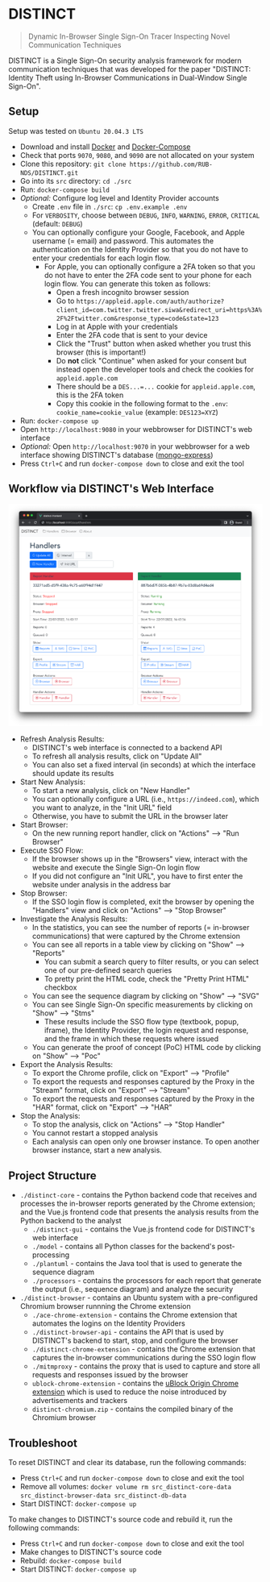 # DISTINCT

> Dynamic In-Browser Single Sign-On Tracer Inspecting Novel Communication Techniques

DISTINCT is a Single Sign-On security analysis framework for modern communication techniques that was developed for the paper "DISTINCT: Identity Theft using In-Browser Communications in Dual-Window Single Sign-On".

## Setup

Setup was tested on `Ubuntu 20.04.3 LTS`

- Download and install [Docker](https://docs.docker.com/get-docker/) and [Docker-Compose](https://docs.docker.com/compose/install/)
- Check that ports `9070`, `9080`, and `9090` are not allocated on your system
- Clone this repository: `git clone https://github.com/RUB-NDS/DISTINCT.git`
- Go into its `src` directory: `cd ./src`
- Run: `docker-compose build`
- *Optional:* Configure log level and Identity Provider accounts
  - Create `.env` file in `./src`: `cp .env.example .env`
  - For `VERBOSITY`, choose between `DEBUG`, `INFO`, `WARNING`, `ERROR`, `CRITICAL` (default: `DEBUG`)
  - You can optionally configure your Google, Facebook, and Apple username (= email) and password. This automates the authentication on the Identity Provider so that you do not have to enter your credentials for each login flow.
    - For Apple, you can optionally configure a 2FA token so that you do not have to enter the 2FA code sent to your phone for each login flow. You can generate this token as follows:
      - Open a fresh incognito browser session
      - Go to `https://appleid.apple.com/auth/authorize?client_id=com.twitter.twitter.siwa&redirect_uri=https%3A%2F%2Ftwitter.com&response_type=code&state=123`
      - Log in at Apple with your credentials
      - Enter the 2FA code that is sent to your device
      - Click the "Trust" button when asked whether you trust this browser (this is important!)
      - Do **not** click "Continue" when asked for your consent but instead open the developer tools and check the cookies for `appleid.apple.com`
      - There should be a `DES...=...` cookie for `appleid.apple.com`, this is the 2FA token
      - Copy this cookie in the following format to the `.env`: `cookie_name=cookie_value` (example: `DES123=XYZ`)
- Run: `docker-compose up`
- Open `http://localhost:9080` in your webbrowser for DISTINCT's web interface
- *Optional:* Open `http://localhost:9070` in your webbrowser for a web interface showing DISTINCT's database ([mongo-express](https://github.com/mongo-express/mongo-express))
- Press `Ctrl+C` and run `docker-compose down` to close and exit the tool

## Workflow via DISTINCT's Web Interface

![](gui-example.png)

- Refresh Analysis Results:
  - DISTINCT's web interface is connected to a backend API
  - To refresh all analysis results, click on "Update All"
  - You can also set a fixed interval (in seconds) at which the interface should update its results
- Start New Analysis:
  - To start a new analysis, click on "New Handler"
  - You can optionally configure a URL (i.e., `https://indeed.com`), which you want to analyze, in the "Init URL" field
  - Otherwise, you have to submit the URL in the browser later
- Start Browser:
  - On the new running report handler, click on "Actions" --> "Run Browser"
- Execute SSO Flow:
  - If the browser shows up in the "Browsers" view, interact with the website and execute the Single Sign-On login flow
  - If you did not configure an "Init URL", you have to first enter the website under analysis in the address bar
- Stop Browser:
  - If the SSO login flow is completed, exit the browser by opening the "Handlers" view and click on "Actions" --> "Stop Browser"
- Investigate the Analysis Results:
  - In the statistics, you can see the number of reports (= in-browser communications) that were captured by the Chrome extension
  - You can see all reports in a table view by clicking on "Show" --> "Reports"
    - You can submit a search query to filter results, or you can select one of our pre-defined search queries
    - To pretty print the HTML code, check the "Pretty Print HTML" checkbox
  - You can see the sequence diagram by clicking on "Show" --> "SVG"
  - You can see Single Sign-On specific measurements by clicking on "Show" --> "Stms"
    - These results include the SSO flow type (textbook, popup, iframe), the Identity Provider, the login request and response, and the frame in which these requests where issued
  - You can generate the proof of concept (PoC) HTML code by clicking on "Show" --> "Poc"
- Export the Analysis Results:
  - To export the Chrome profile, click on "Export" --> "Profile"
  - To export the requests and responses captured by the Proxy in the "Stream" format, click on "Export" --> "Stream"
  - To export the requests and responses captured by the Proxy in the "HAR" format, click on "Export" --> "HAR"
- Stop the Analysis:
  - To stop the analysis, click on "Actions" --> "Stop Handler"
  - You cannot restart a stopped analysis
  - Each analysis can open only one browser instance. To open another browser instance, start a new analysis.

## Project Structure

- `./distinct-core` - contains the Python backend code that receives and processes the in-browser reports generated by the Chrome extension; and the Vue.js frontend code that presents the analysis results from the Python backend to the analyst
  - `./distinct-gui` - contains the Vue.js frontend code for DISTINCT's web interface
  - `./model` - contains all Python classes for the backend's post-processing
  - `./plantuml` - contains the Java tool that is used to generate the sequence diagram
  - `./processors` - contains the processors for each report that generate the output (i.e., sequence diagram) and analyze the security
- `./distinct-browser` - contains an Ubuntu system with a pre-configured Chromium browser runnning the Chrome extension
  - `./ace-chrome-extension` - contains the Chrome extension that automates the logins on the Identity Providers
  - `./distinct-browser-api` - contains the API that is used by DISTINCT's backend to start, stop, and configure the browser
  - `./distinct-chrome-extension` - contains the Chrome extension that captures the in-browser communications during the SSO login flow
  - `./mitmproxy` - contains the proxy that is used to capture and store all requests and responses issued by the browser
  - `ublock-chrome-extension` - contains the [uBlock Origin Chrome extension](https://github.com/gorhill/uBlock) which is used to reduce the noise introduced by advertisements and trackers
  - `distinct-chromium.zip` - contains the compiled binary of the Chromium browser

## Troubleshoot

To reset DISTINCT and clear its database, run the following commands:
- Press `Ctrl+C` and run `docker-compose down` to close and exit the tool
- Remove all volumes: `docker volume rm src_distinct-core-data src_distinct-browser-data src_distinct-db-data`
- Start DISTINCT: `docker-compose up`

To make changes to DISTINCT's source code and rebuild it, run the following commands:
- Press `Ctrl+C` and run `docker-compose down` to close and exit the tool
- Make changes to DISTINCT's source code
- Rebuild: `docker-compose build`
- Start DISTINCT: `docker-compose up`
